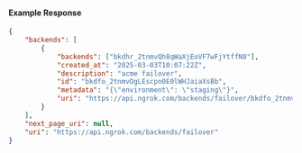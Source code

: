 <!-- Code generated for API Clients. DO NOT EDIT. -->

#### Example Response

```json
{
	"backends": [
		{
			"backends": ["bkdhr_2tnmvQh8qWaXjEoVF7wFjYtffN8"],
			"created_at": "2025-03-03T10:07:22Z",
			"description": "acme failover",
			"id": "bkdfo_2tnmvOgLEscpn0E0lWHJaiaXsBb",
			"metadata": "{\"environment\": \"staging\"}",
			"uri": "https://api.ngrok.com/backends/failover/bkdfo_2tnmvOgLEscpn0E0lWHJaiaXsBb"
		}
	],
	"next_page_uri": null,
	"uri": "https://api.ngrok.com/backends/failover"
}
```
